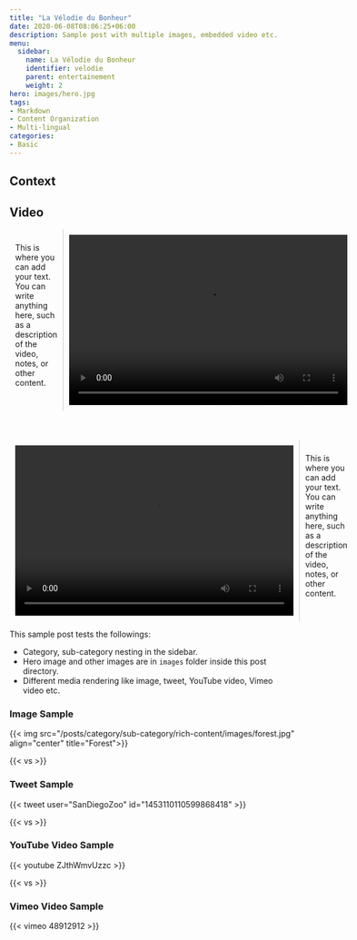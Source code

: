 ```yaml
---
title: "La Vélodie du Bonheur"
date: 2020-06-08T08:06:25+06:00
description: Sample post with multiple images, embedded video etc.
menu:
  sidebar:
    name: La Vélodie du Bonheur
    identifier: velodie
    parent: entertainement
    weight: 2
hero: images/hero.jpg
tags:
- Markdown
- Content Organization
- Multi-lingual
categories:
- Basic
---
```

## Context

## Video

<div style="display: flex;">
  <!-- Text Zone on the Left -->
  <div style="flex: 1; padding: 10px; border-right: 1px solid #ccc;">
    <p>This is where you can add your text. You can write anything here, such as a description of the video, notes, or other content.</p>
  </div>

  <!-- Video on the Right -->
  <div style="width: 490px; padding: 10px;">
    <video width="490" height="300" controls>
      <source src="/posts/3-light/1-container/images/video1.mp4" type="video/mp4">
    </video>
  </div>
</div>
<br><br><br>

<div style="display: flex;">
  <!-- Text Zone on the Left -->
  <div style="flex: 1; padding: 10px; width: 510px">
    <video width="490" height="300" controls>
      <source src="/posts/3-light/1-container/images/video2.mp4" type="video/mp4">
    </video>
  </div>

  <!-- Video on the Right -->
  <div style=" padding: 10px; border-left: 1px solid #ccc;">
  <p>This is where you can add your text. You can write anything here, such as a description of the video, notes, or other content.</p>
    
  </div>
</div>


This sample post tests the followings:

- Category, sub-category nesting in the sidebar.
- Hero image and other images are in `images` folder inside this post directory.
- Different media rendering like image, tweet, YouTube video, Vimeo video etc.

### Image Sample

{{< img src="/posts/category/sub-category/rich-content/images/forest.jpg" align="center" title="Forest">}}

{{< vs >}}

### Tweet Sample

{{< tweet user="SanDiegoZoo" id="1453110110599868418" >}}

{{< vs >}}

### YouTube Video Sample

{{< youtube ZJthWmvUzzc >}}

{{< vs >}}

### Vimeo Video Sample

{{< vimeo 48912912 >}}
